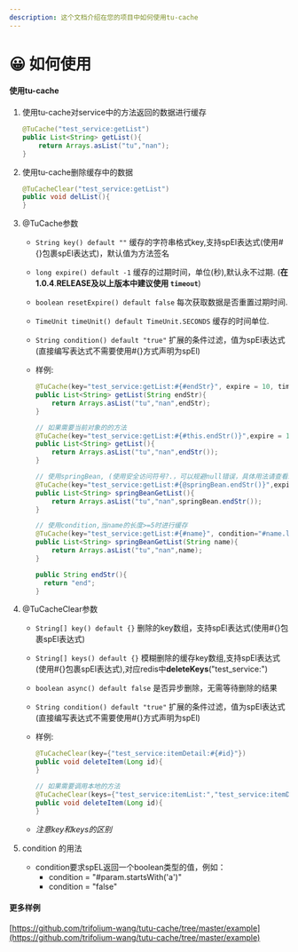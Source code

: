 ```yaml
---
description: 这个文档介绍在您的项目中如何使用tu-cache
---
```


# 😀 如何使用

#### 使用tu-cache

1.  使用tu-cache对service中的方法返回的数据进行缓存

    ```java
    @TuCache("test_service:getList")
    public List<String> getList(){
        return Arrays.asList("tu","nan");
    }
    ```
2.  使用tu-cache删除缓存中的数据

    ```java
    @TuCacheClear("test_service:getList")
    public void delList(){
    }
    ```
3. @TuCache参数
   * `String key() default ""` 缓存的字符串格式key,支持spEl表达式(使用#{}包裹spEl表达式)，默认值为方法签名
   * `long expire() default -1` 缓存的过期时间，单位(秒),默认永不过期. (**在1.0.4**.**RELEASE及以上版本中建议使用 `timeout`**)
   * `boolean resetExpire() default false` 每次获取数据是否重置过期时间.
   * `TimeUnit timeUnit() default TimeUnit.SECONDS` 缓存的时间单位.
   * `String condition() default "true"` 扩展的条件过滤，值为spEl表达式(直接编写表达式不需要使用#{}方式声明为spEl)
   *   样例:

       ```java
       @TuCache(key="test_service:getList:#{#endStr}", expire = 10, timeUnit=TimeUnit.SECONDS)
       public List<String> getList(String endStr){
           return Arrays.asList("tu","nan",endStr);
       }

       // 如果需要当前对象的的方法
       @TuCache(key="test_service:getList:#{#this.endStr()}",expire = 120)
       public List<String> getList(){
           return Arrays.asList("tu","nan",endStr());
       }

       // 使用springBean, (使用安全访问符号?.，可以规避null错误，具体用法请查看spEl表达式)
       @TuCache(key="test_service:getList:#{@springBean.endStr()}",expire = 120)
       public List<String> springBeanGetList(){
           return Arrays.asList("tu","nan",springBean.endStr());
       }

       // 使用condition,当name的长度>=5时进行缓存
       @TuCache(key="test_service:getList:#{#name}", condition="#name.length() >= 5")
       public List<String> springBeanGetList(String name){
           return Arrays.asList("tu","nan",name);
       }

       public String endStr(){
         return "end";
       }
       ```
4. @TuCacheClear参数
   * `String[] key() default {}` 删除的key数组，支持spEl表达式(使用#{}包裹spEl表达式)
   * `String[] keys() default {}` 模糊删除的缓存key数组,支持spEl表达式(使用#{}包裹spEl表达式),对应redis中**deleteKeys**("test\_service:")
   * `boolean async() default false` 是否异步删除，无需等待删除的结果
   * `String condition() default "true"` 扩展的条件过滤，值为spEl表达式(直接编写表达式不需要使用#{}方式声明为spEl)
   *   样例:

       ```java
       @TuCacheClear(key={"test_service:itemDetail:#{#id}"})
       public void deleteItem(Long id){
       }

       // 如果需要调用本地的方法
       @TuCacheClear(keys={"test_service:itemList:","test_service:itemDetail:#{#id}"}, async = true)
       public void deleteItem(Long id){
       }
       ```
   * _注意key和keys的区别_
5. condition 的用法
   * condition要求spEL返回一个boolean类型的值，例如：
     * condition = "#param.startsWith('a')"
     * condition = "false"

#### 更多样例

[https://github.com/trifolium-wang/tutu-cache/tree/master/example](https://github.com/trifolium-wang/tutu-cache/tree/master/example)

